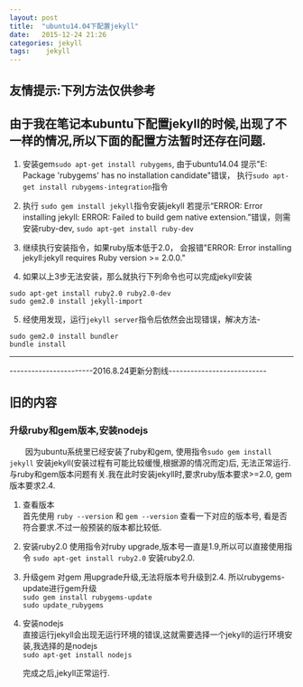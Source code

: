 ```yaml
---
layout: post
title:  "ubuntu14.04下配置jekyll"
date:   2015-12-24 21:26
categories: jekyll
tags:    jekyll
---
```


## 友情提示:下列方法仅供参考

## 由于我在笔记本ubuntu下配置jekyll的时候,出现了不一样的情况,所以下面的配置方法暂时还存在问题.  

1. 安装gem`sudo apt-get install rubygems`, 由于ubuntu14.04 提示"E: Package 'rubygems' has no installation candidate"错误，
执行`sudo apt-get install rubygems-integration`指令

2. 执行 `sudo gem install jekyll`指令安装jekyll
若提示“ERROR: Error installing jekyll: ERROR: Failed to build gem native extension.”错误，则需安装ruby-dev,
`sudo apt-get install ruby-dev`

3. 继续执行安装指令，如果ruby版本低于2.0， 会报错"ERROR: Error installing jekyll:jekyll requires Ruby version >= 2.0.0."

4. 如果以上3步无法安装，那么就执行下列命令也可以完成jekyll安装
```
sudo apt-get install ruby2.0 ruby2.0-dev
sudo gem2.0 install jekyll-import
```

5. 经使用发现，运行`jekyll server`指令后依然会出现错误，解决方法-
```
sudo gem2.0 install bundler
bundle install
```

----
-----------------------2016.8.24更新分割线---------------------------

## 旧的内容
### 升级ruby和gem版本,安装nodejs
　　因为ubuntu系统里已经安装了ruby和gem, 使用指令`sudo gem install jekyll` 安装jekyll(安装过程有可能比较缓慢,根据源的情况而定)后, 无法正常运行. 与ruby和gem版本问题有关.我在此时安装jekyll时,要求ruby版本要求>=2.0, gem版本要求2.4.


1. 查看版本  
    首先使用 `ruby --version` 和 `gem --version` 查看一下对应的版本号, 看是否符合要求.不过一般预装的版本都比较低.  
2. 安装ruby2.0
    使用指令对ruby upgrade,版本号一直是1.9,所以可以直接使用指令 `sudo apt-get install ruby2.0` 安装ruby2.0.  
3. 升级gem
   对gem 用upgrade升级,无法将版本号升级到2.4. 所以rubygems-update进行gem升级  
   `sudo gem install rubygems-update`  
   `sudo update_rubygems`  
4. 安装nodejs  
    直接运行jekyll会出现无运行环境的错误,这就需要选择一个jekyll的运行环境安装,我选择的是nodejs  
    `sudo apt-get install nodejs`  

    完成之后,jekyll正常运行.
